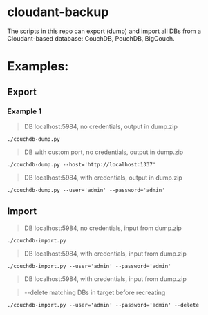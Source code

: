 # cloudant-backup

The scripts in this repo can export (dump) and import all DBs from a Cloudant-based database: CouchDB, PouchDB, BigCouch.


# Examples:

## Export
### Example 1
> DB localhost:5984, no credentials, output in dump.zip

`./couchdb-dump.py`

> DB with custom port, no credentials, output in dump.zip

`./couchdb-dump.py --host='http://localhost:1337'`

> DB localhost:5984, with credentials, output in dump.zip

`./couchdb-dump.py --user='admin' --password='admin'`
 
## Import

> DB localhost:5984, no credentials, input from dump.zip

`./couchdb-import.py`

> DB localhost:5984, with credentials, input from dump.zip

`./couchdb-import.py --user='admin' --password='admin'`

> DB localhost:5984, with credentials, input from dump.zip

> --delete matching DBs in target before recreating

`./couchdb-import.py --user='admin' --password='admin' --delete`

